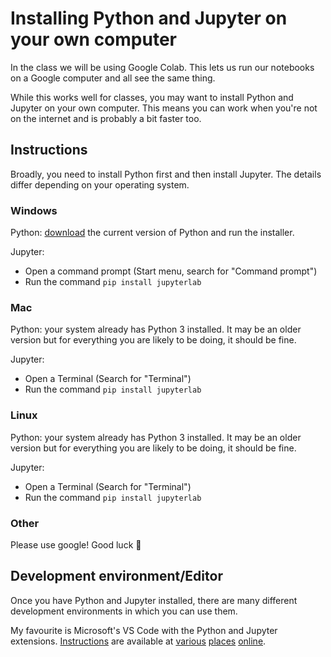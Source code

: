 # Installing Python and Jupyter on your own computer

In the class we will be using Google Colab. This lets us run our notebooks on a Google computer and all see the same thing.

While this works well for classes, you may want to install Python and Jupyter on your own computer. This means you can work when you're not on the internet and is probably a bit faster too.

## Instructions

Broadly, you need to install Python first and then install Jupyter. The details differ depending on your operating system.

### Windows

Python: [download](https://www.python.org/downloads/) the current version of Python and run the installer.

Jupyter: 
- Open a command prompt (Start menu, search for "Command prompt")
- Run the command `pip install jupyterlab`

### Mac

Python: your system already has Python 3 installed. It may be an older version but for everything you are likely to be doing, it should be fine.

Jupyter: 
- Open a Terminal (Search for "Terminal")
- Run the command `pip install jupyterlab`

### Linux

Python: your system already has Python 3 installed. It may be an older version but for everything you are likely to be doing, it should be fine.

Jupyter: 
- Open a Terminal (Search for "Terminal")
- Run the command `pip install jupyterlab`

### Other

Please use google! Good luck :pray:

## Development environment/Editor

Once you have Python and Jupyter installed, there are many different development environments in which you can use them.

My favourite is Microsoft's VS Code with the Python and Jupyter extensions. [Instructions](https://www.raillyhugo.com/blog/how-to-setup-python-environment) are available at [various](https://medium.com/@claudia.nikel/how-to-setup-a-jupyter-notebook-in-vs-code-w-virtual-env-kernels-install-packages-884cf643375e) [places](https://towardsdatascience.com/installing-jupyter-notebook-support-in-visual-studio-code-91887d644c5d) [online](https://code.visualstudio.com/docs/python/python-tutorial).

<!-- 
TODO
- Test the instructions!
-->